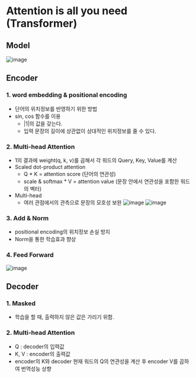 # Attention is all you need (Transformer)
## Model
![image](https://user-images.githubusercontent.com/41243762/100835929-bf673580-34b1-11eb-8d45-6a3904b8cbd3.png)
## Encoder
### 1. word embedding & positional encoding
- 단어의 위치정보를 반영하기 위한 방법
- sin, cos 함수를 이용 
   - |1|의 값을 갖는다.
   - 입력 문장의 길이에 상관없이 상대적인 위치정보를 줄 수 있다.
### 2.  Multi-head Attention
- 1의 결과에 weight(q, k, v)를 곱해서 각 워드의 Query, Key, Value를 계산
- Scaled dot-product attention
   - Q * K = attention score (단어의 연관성)
   - scale & softmax * V = attention value (문장 안에서 연관성을 포함한 워드의 벡터)
- Multi-head
   - 여러 관점에서의 관측으로 문장의 모호성 보완
![image](https://user-images.githubusercontent.com/41243762/100834018-7b266600-34ae-11eb-9b09-7821057c354d.png)
![image](https://user-images.githubusercontent.com/41243762/100832684-afe4ee00-34ab-11eb-88eb-f81792eed60d.png)
### 3. Add & Norm
- positional encoding의 위치정보 손실 방지
- Norm을 통한 학습효과 향상
### 4. Feed Forward
![image](https://user-images.githubusercontent.com/41243762/100834143-b6c13000-34ae-11eb-9acc-9af8be84c971.png)
## Decoder
### 1. Masked
- 학습을 할 때, 출력하지 않은 값은 가리기 위함.
### 2.  Multi-head Attention
- Q : decoder의 입력값
- K, V : encoder의 출력값 
- encoder의 K와 decoder 현재 워드의 Q의 연관성을 계산 후 encoder V를 곱하여 번역성능 상향

